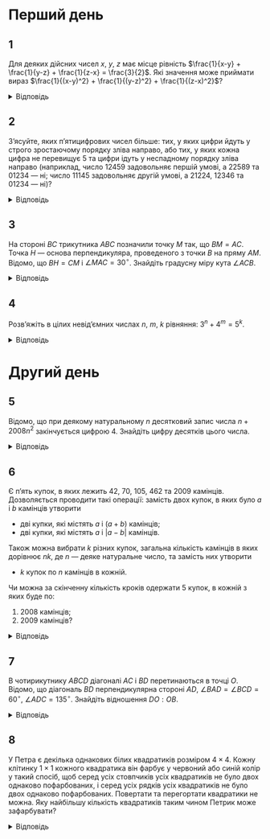 # Перший день
## 1
Для деяких дійсних чисел $x$, $y$, $z$ має місце рівність $\frac{1}{x-y} + \frac{1}{y-z} + \frac{1}{z-x} = \frac{3}{2}$. Які значення може приймати вираз $\frac{1}{(x-y)^2} + \frac{1}{(y-z)^2} + \frac{1}{(z-x)^2}$?

<details><summary>Відповідь</summary>

$\frac{4}{9}$
<details><summary>Розв’язання</summary>

Нехай $B = \frac{1}{x-y} + \frac{1}{y-z} + \frac{1}{z-x} = \frac{3}{2}$ і $A = \left(\frac{1}{x-y}\right)^2 + \left(\frac{1}{y-z}\right)^2 + \left(\frac{1}{z-x}\right)^2$, тоді $B^2 = \frac{9}{4} = A + 2\left(\frac{1}{(x-y)(y-z)} + \frac{1}{(y-z)(z-x)} + \frac{1}{(z-x)(x-y)}\right)$. Зробимо перетворення другого доданку останнього виразу:  
$\frac{1}{(x-y)(y-z)} + \frac{1}{(y-z)(z-x)} + \frac{1}{(z-x)(x-y)} = \frac{z-x+y-z+x-y}{(x-y)(y-z)(z-x)} = 0$, тому  $A = \frac{4}{9}$.

Хоч цього не вимагає умова, але треба переконатись, що такі числа $x$, $y$, $z$ , що задовольняють задану умову існують. Покладемо $x = 2$, $y =1$, $z =0$, тоді $(x − y) =1$, $(y − z) =1$, $(z − x) = −2$, $B = 1 + 1 − \frac{1}{2} = \frac{3}{2}$ і $A = 1 + 1 + \frac{1}{4} = \frac{9}{4}$.  
</details></details>

## 2
З’ясуйте, яких п’ятицифрових чисел більше: тих, у яких цифри йдуть у строго зростаючому порядку зліва направо, або тих, у яких кожна цифра не перевищує 5 та цифри ідуть у неспадному порядку зліва направо (наприклад, число 12459 задовольняє першій умові, а 22589 та 01234 — ні; число 11145 задовольняє другій умові, а 21224, 12346 та 01234 — ні)?

<details><summary>Відповідь</summary>
Чисел однакова кількість.

<details><summary>Розв’язання</summary>

Покажемо, що таких чисел однакова кількість, для цього кожному числу одного набору поставимо у відповідність єдине число з другого. Достатньо числу $\overline{abcde}$ першого набору поставити у відповідність число $\overline{a(b-1)(c-2)(d-3)(e-4)}$. Це показує, що кількість чисел в наборах однакова.
</details></details>

## 3
На стороні $BC$ трикутника $ABC$ позначили точку $M$ так, що $BM = AC$. Точка $H$ — основа перпендикуляра, проведеного з точки $B$ на пряму $AM$. Відомо, що $BH = CM$ і $\angle MAC = 30^\circ$. Знайдіть градусну міру кута $\angle ACB$.

<details><summary>Відповідь</summary>

$15^\circ$ або $105^\circ$.
<details><summary>Розв’язання</summary>

Нехай $AC = BM = b$, $BH = MC = h$. Легко показати, що точка $H$ не може належати відрізку $AM$. Розглянемо два випадки. 

1. Точка $H$ належить променю $MA$. Проведемо перпендикуляр $LC \perp AM$, точка $L$ лежить на прямій $AM$. З прямокутного $\triangle ALC$ з кутом $30^\circ$, $LC= = \frac{1}{2}b$. Зрозуміло, що $\angle MCL = \angle MBH \implies \cos \angle MCL = \frac{LC}{MC} = \frac{b}{2h}$, $\cos \angle MBH = \frac{BH}{BM} = \frac{b}{b} \implies \frac{b}{2h} = \frac{b}{b}$ і $b^2=2h^2$, тому $\cos \angle MCL = \frac{b}{2h} = \frac{1}{\sqrt{2}}$ , звідки $\angle MCL = 45^\circ$, оскільки $\angle LCA = 60^\circ$, то $\angle ACB = 15^\circ$. 
2. Нехай точка $H$ належить променю $AM$. Проведемо перпендикуляр $LC \perp AM$, точка $L$ лежить на прямій $AM$. Тоді повністю аналогічно попередньому розв’язанню одержимо, що $\angle MCL = 45^\circ$, оскільки $\angle LCA = 60^\circ$, то $\angle ACB = 105^\circ$.
</details></details>

## 4
Розв’яжіть в цілих невід’ємних числах $n$, $m$, $k$ рівняння: $3^n + 4^m = 5^k$.

<details><summary>Відповідь</summary>

$(2, 2, 2)$, $(0, 1, 1)$
<details><summary>Розв’язання</summary>

Нехай $n \geq 1$, $m \geq 1$.

Спочатку розглянемо рівняння за модулем 3: $4^m \equiv 1 \pmod{3}$, отже при $n \geq 1$, $3^n + 4^m \equiv 1 \pmod{3}$, тому повинно бути $5^k \equiv 1 \pmod{3} \implies k = 2k_1$.

Розглянемо тепер рівняння за модулем 4: $5^k \equiv 1 \pmod{4} \implies (5^k - 4^m) \equiv 1 \pmod{4}$, тому повинно бути $3^n \equiv 1 \pmod{4} \implies n = 2n_1$.

Таким чином ми маємо таке рівняння: $3^{2n_1} + 4^m = 5^{2k_1} \implies 3^{2n_1} = (5^{k_1} - 2^m)(5^{k_1} + 2^m)$, звідки випливає, що $\begin{cases} 5^{k_1} - 2^m=3^p \\ 5^{k_1} + 3^s \end{cases}$, $0 \leq p < s$, $p+s=2n_1$. Додамо одержані два рівняння: $2 \times 5^{k_1} = 3^p(1+3^{s-p})$, тому $p = 0$, отже $2n_1 = s$ і система набуває такого вигляду $\begin{cases} 5^{k_1} -2^m = 1 \\ 5^{k_1} +2^m = 3^{2n_1} \end{cases}$. Віднімемо ці рівняння: $2^{m+1} = 3^{2n_1} - 1 = (3^{n_1} - 1)(3^{n_1} + 1) \implies \begin{cases} 3^{n_1} - 1 = 2^q \\ 3^{n_1} + 1 = 2^t \end{cases}$, де $0 \leq q < t$, $q+t = 2n_1$. Оскільки $(3^{n_1} - 1, 3^{n_1} + 1) = 2$, то $q \leq 1$, звідки очевидно, що $q = 1$ і $3^{n_1} - 1 = 2 \implies n_1 = 1$, і попередня система набуває такого вигляду $\begin{cases} 5^{k_1}  -2^m =1 \\ 5^{k^1} + 2^m = 9 \end{cases}$. Оскільки $k_1$ і $m$ — цілі невід’ємні, то простий перебір для другого рівняння системи дає рівно два можливих розв’язки: $k_1 = 0, m = 3$ або $k_1 = 1, m = 2$, з урахування першого рівняння залишається єдиний можливий розв’язок: $k_1 = 1, m = 2$. З нього легко знаходимо шуканий розв’язок: $(n, m, k) = (2n_1, m, k_1) = (2, 2, 2)$.

Залишається розглянути випадки, що оговорені на початку розв’язку.
- $m = 0 \implies 3^n + 1 = 5^k$, що суперечить міркуванням парності при натуральних $n$, $k$, при нулях — простий перебір показує відсутність розв’язків.
- $n = 0 \implies 1 + 4^m = 5^k$. Розглянемо ці рівняння за модулем 3: $1 + 4^m \equiv 2 \pmod{3}$, тому $5^k \equiv 2 \pmod{3} \implies k = 2k_2 + 1$. Далі розглянемо це рівняння за модулем ##  При $m \geq 2$, $1 + 4^m \equiv 1 \pmod{8}$, а $5^{2k_2+1} =5\cdot 5^{k_2} \equiv 5 \pmod{8}$, і одержана суперечність показує, що $m \leq 1$. Оскільки випадок $m = 0$ розглянутий вище, то залишається перевірити $m = 1$, звідки одержимо таке рівняння: $1 + 4 = 5 \implies$ маємо ще один розв’язок $(n, m, k) = (0, 1, 1)$.
</details></details>

# Другий день
## 5
Відомо, що при деякому натуральному $n$ десятковий запис числа $n + 2008n^2$ закінчується цифрою 4. Знайдіть цифру десятків цього числа.

<details><summary>Відповідь</summary>
8
<details><summary>Розв’язання</summary>

Зрозуміло, що на відповідь не впливає число $2000n$, тому шукані цифри у чисел $A = n^2 + 2008n^2$ та $B = n^2 + 8n^2$ співпадають. Оскільки число $(B +16)$, з одного боку дорівнює $(n + 4)^2$, тобто є квадратом натурального числа, а з іншого закінчується на 0, то це число повинно закінчуватись на 00. Таким чином $B = \overline{X00} − 16 = \overline{Y84}$, де $X$, $Y$ деякі натуральні числа. Тому останні дві цифри числа це — 84.
</details></details>

## 6
Є п’ять купок, в яких лежить 42, 70, 105, 462 та 2009 камінців. Дозволяється проводити такі операції: замість двох купок, в яких було $a$ і $b$ камінців утворити
- дві купки, які містять $a$ і $(a + b)$ камінців;
- дві купки, які містять $a$ і $| a − b |$ камінців.

Також можна вибрати $k$ різних купок, загальна кількість камінців в яких дорівнює $nk$, де $n$ — деяке натуральне число, та замість них утворити
- $k$ купок по $n$ камінців в кожній.

Чи можна за скінченну кількість кроків одержати 5 купок, в кожній з яких буде по:
1. 2008 камінців;
2. 2009 камінців?
<details><summary>Відповідь</summary>

1. не можна;
2. можна.
<details><summary>Розв’язання</summary>

1. Легко побачити, що НСД усіх чисел 42, 70, 105, 462 та 2009 — це число 7. Будь-яка з наведених операцій залишає умову кратності НСД кількості камінців у купках на 7. Тому відповідь на запитання пункту негативна, оскільки НСД дорівнює 2008 і не ділиться на 7.
2. Відповідь на запитання цього пункту позитивна, наведемо одну із схем одержання потрібного набору. $(42, 70, 105, 462, 2009) \to (42, 35, 105, 462, 2009) \to (7, 35, 105, 462, 2009)$. Далі ми для купки з 7 камінців застосовуємо операцію збільшення іншої купки на 7 камінців: $\to (7, 35 + 7 \times 1061, 105, 462, 2009)$. Після цього для одержаних 5 купок, які в сумі містять 10045 камінців ми застосуємо операцію поділення на рівні купки, і одержимо потрібне.
</details></details>

## 7
В чотирикутнику $ABCD$ діагоналі $AC$ і $BD$ перетинаються в точці $O$. Відомо, що діагональ $BD$ перпендикулярна стороні $AD$, $\angle BAD = \angle BCD = 60^\circ$, $\angle ADC = 135^\circ$. Знайдіть відношення $DO:OB$.

<details><summary>Відповідь</summary>
1:2
<details><summary>Розв’язання</summary>

З умов задачі легко знайти такі кути: $\angle ABD = 30^\circ$, $\angle BDC = 45^\circ$, $\angle DBC = 75^\circ$. Проведемо промені $AD$ та $AB$. Тоді $\angle EDC = 45^\circ$, $\angle FBC = 75^\circ$, тому $BC$ — бісектриса $\angle DBF$, а $DC$ — бісектриса $\angle BDE$, звідки $AC$ — бісектриса $\angle BAD$, що легко доводиться з ГМТ бісектриси. Отже $\angle BAO = 30^\circ$ і $\triangle AOB$ — рівнобедрений, тому $AO = BO$, а $DO = \frac{1}{2} AO$ з прямокутного трикутника $\triangle ADO$ з кутом $30^\circ$. Звідки знаходимо $\frac{DO}{OB} = \frac{1}{2}$.
</details></details>

## 8
У Петра є декілька однакових білих квадратиків розміром $4 \times 4$. Кожну клітинку $1 \times 1$ кожного квадратика він фарбує у червоний або синій колір у такий спосіб, щоб серед усіх стовпчиків усіх квадратиків не було двох однаково пофарбованих, і серед усіх рядків усіх квадратиків не було двох однаково пофарбованих. Повертати та перегортати квадратики не можна. Яку найбільшу кількість квадратиків таким чином Петрик може зафарбувати?

<details><summary>Відповідь</summary>
4
<details><summary>Розв’язання</summary>

Усього є $2^{16} = 4!$ різним чином пофарбованих стовпчиків. Але кожний квадрат містить рівно 4 стовпчики, тому усього різних квадратів не може бути більшим за $\frac{2^4}{4} = 4$. Доведемо, що рівно таку кількість ми можемо зафарбувати. В таблиці наведено відповідний приклад. Досить перевірити виконання умови лише для стовпчиків, а для рядків все витікає з симетрії відносно діагоналі.
|||||
| - | - | - | - |
| 0001 | 1110 | 0110 | 1001| 
| 0010 | 1101 | 0011 | 1100| 
| 0100 | 1011 | 0101 | 1010| 
| 1000 | 0111 | 0000 | 1111| 
</details></details>